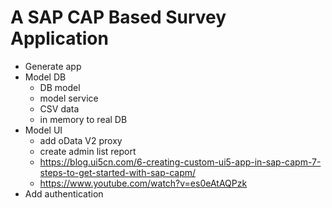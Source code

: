 # A SAP CAP Based Survey Application

* Generate app
* Model DB
   * DB model
   * model service
   * CSV data
   * in memory to real DB
* Model UI
   * add oData V2 proxy
   * create admin list report
   * https://blog.ui5cn.com/6-creating-custom-ui5-app-in-sap-capm-7-steps-to-get-started-with-sap-capm/
   * https://www.youtube.com/watch?v=es0eAtAQPzk
* Add authentication
